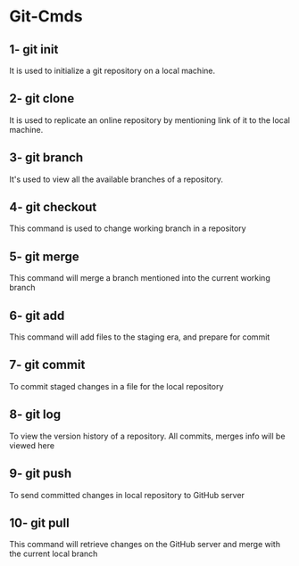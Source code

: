 # Git-Cmds

## 1- git init
It is used to initialize a git repository on a local machine.

## 2- git clone 
It is used to replicate an online repository by mentioning link of it to the local machine.

## 3- git branch
It's used to view all the available branches of a repository.

## 4- git checkout 
This command is used to change working branch in a repository 

## 5- git merge
This command will merge a branch mentioned into the current working branch

## 6- git add 
This command will add files to the staging era, and prepare for commit

## 7- git commit
To commit staged changes in a file for the local repository 

## 8- git log
To view the version history of a repository. All commits, merges info will be viewed here


## 9- git push
To send committed changes in local repository to GitHub server


## 10- git pull
This command will retrieve changes on the GitHub server and merge with the current local branch
